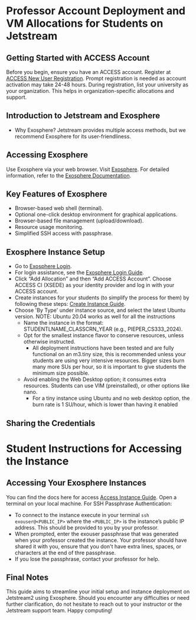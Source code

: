 # Professor Account Deployment and VM Allocations for Students on Jetstream

## Getting Started with ACCESS Account
Before you begin, ensure you have an ACCESS account. Register at [ACCESS New User Registration](https://operations.access-ci.org/identity/new-user). Prompt registration is needed as account activation may take 24-48 hours.
During registration, list your university as your organization. This helps in organization-specific allocations and support.

## Introduction to Jetstream and Exosphere
- Why Exosphere? Jetstream provides multiple access methods, but we recommend Exosphere for its user-friendliness. 

## Accessing Exosphere
Use Exosphere via your web browser. Visit [Exosphere](https://jetstream2.exosphere.app/). For detailed information, refer to the [Exosphere Documentation](https://docs.jetstream-cloud.org/ui/exo/exo/).

## Key Features of Exosphere
- Browser-based web shell (terminal).
- Optional one-click desktop environment for graphical applications.
- Browser-based file management (upload/download).
- Resource usage monitoring.
- Simplified SSH access with passphrase.

## Exosphere Instance Setup
- Go to [Exosphere Login](https://jetstream2.exosphere.app/). 
- For login assistance, see the [Exosphere Login Guide](https://docs.jetstream-cloud.org/ui/exo/login/).
- Click “Add Allocation” and then “Add ACCESS Account”. Choose ACCESS CI (XSEDE) as your identity provider and log in with your ACCESS account.
- Create instances for your students (to simplify the process for them) by following these steps: [Create Instance Guide](https://docs.jetstream-cloud.org/ui/exo/create_instance/).
- Choose 'By Type' under instance source, and select the latest Ubuntu version. NOTE: Ubuntu 20.04 works as well for all the instructions
    - Name the instance in the format: STUDENTLNAME_CLASSCRN_YEAR (e.g., PIEPER_CS333_2024).
    - Opt for the smallest instance flavor to conserve resources, unless otherwise instructed.    
        - All deployment instructions have been tested and are fully functional on an m3.tiny size, this is recommended unless your students are using very intensive resources. Bigger sizes burn many more SUs per hour, so it is important to give students the minimum size possible.
    - Avoid enabling the Web Desktop option; it consumes extra resources. Students can use VIM (preinstalled), or other options like nano.
        - For a tiny instance using Ubuntu and no web desktop option, the burn rate is 1 SU/hour, which is lower than having it enabled

## Sharing the Credentials

# Student Instructions for Accessing the Instance
## Accessing Your Exosphere Instances
You can find the docs here for access [Access Instance Guide](https://docs.jetstream-cloud.org/ui/exo/access-instance/).
Open a terminal on your local machine.
For SSH Passphrase Authentication:
- To connect to the instance execute in your terminal `ssh exouser@<PUBLIC_IP>` where the `<PUBLIC_IP>` is the instance’s public IP address. This should be provided to you by your professor.
- When prompted, enter the exouser passphrase that was generated when your professor created the instance. Your professor should have shared it with you, ensure that you don't have extra lines, spaces, or characters at the end of thre passphrase.
- If you lose the passphrase, contact your professor for help.

## Final Notes
This guide aims to streamline your initial setup and instance deployment on Jetstream2 using Exosphere. Should you encounter any difficulties or need further clarification, do not hesitate to reach out to your instructor or the Jetstream support team. Happy computing!
